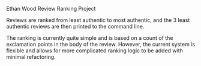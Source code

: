 Ethan Wood Review Ranking Project

Reviews are ranked from least authentic to most authentic, 
and the 3 least authentic reviews are then printed to the command line. 

The ranking is currently quite simple and is based on a count of the 
exclamation points in the body of the review. However, the current system is 
flexible and allows for more complicated ranking logic to be added with
minimal refactoring.